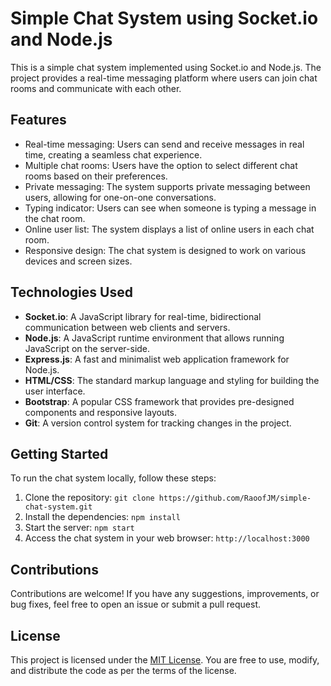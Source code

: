 # Simple Chat System using Socket.io and Node.js

This is a simple chat system implemented using Socket.io and Node.js. The project provides a real-time messaging platform where users can join chat rooms and communicate with each other.

## Features

- Real-time messaging: Users can send and receive messages in real time, creating a seamless chat experience.
- Multiple chat rooms: Users have the option to select different chat rooms based on their preferences.
- Private messaging: The system supports private messaging between users, allowing for one-on-one conversations.
- Typing indicator: Users can see when someone is typing a message in the chat room.
- Online user list: The system displays a list of online users in each chat room.
- Responsive design: The chat system is designed to work on various devices and screen sizes.

## Technologies Used

- **Socket.io**: A JavaScript library for real-time, bidirectional communication between web clients and servers.
- **Node.js**: A JavaScript runtime environment that allows running JavaScript on the server-side.
- **Express.js**: A fast and minimalist web application framework for Node.js.
- **HTML/CSS**: The standard markup language and styling for building the user interface.
- **Bootstrap**: A popular CSS framework that provides pre-designed components and responsive layouts.
- **Git**: A version control system for tracking changes in the project.

## Getting Started

To run the chat system locally, follow these steps:

1. Clone the repository: `git clone https://github.com/RaoofJM/simple-chat-system.git`
2. Install the dependencies: `npm install`
3. Start the server: `npm start`
4. Access the chat system in your web browser: `http://localhost:3000`

## Contributions

Contributions are welcome! If you have any suggestions, improvements, or bug fixes, feel free to open an issue or submit a pull request.

## License

This project is licensed under the [MIT License](https://opensource.org/licenses/MIT). You are free to use, modify, and distribute the code as per the terms of the license.
